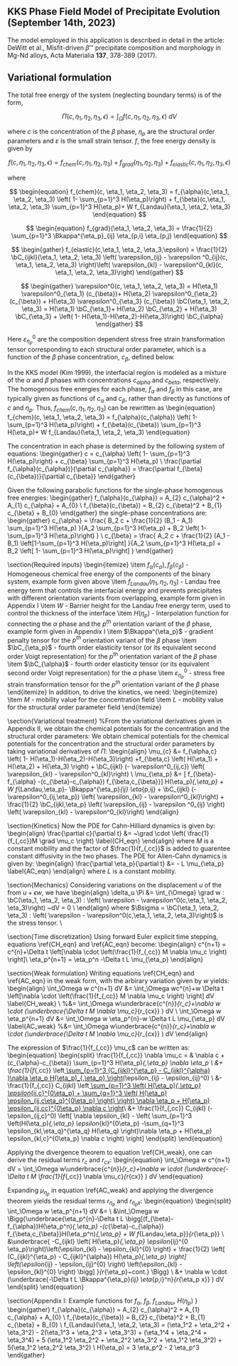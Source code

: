## KKS Phase Field Model of Precipitate Evolution (September 14th, 2023)
 
The model employed in this application is described in detail in the article:
DeWitt et al., Misfit-driven $\beta'''$ precipitate composition and morphology in Mg-Nd alloys,
Acta Materialia **137**, 378-389 (2017).
 
## Variational formulation
The total free energy of the system (neglecting boundary terms) is of the form,

$$
\begin{equation}
\Pi(c, \eta_1, \eta_2, \eta_3, \epsilon) = \int_{\Omega} f(c, \eta_1, \eta_2, \eta_3, \epsilon) ~dV 
\end{equation}
$$

where $c$ is the concentration of the $\beta$ phase, $\eta_p$ are the structural order parameters and $\varepsilon$ is the small strain tensor. $f$, the free energy density is given by

$$
\begin{equation}
 f(c, \eta_1, \eta_2, \eta_3, \epsilon) =   f_{chem}(c, \eta_1, \eta_2, \eta_3) + f_{grad}(\eta_1, \eta_2, \eta_3) + f_{elastic}(c,\eta_1, \eta_2, \eta_3,\epsilon)
\end{equation}
$$

where

$$
\begin{equation}
f_{chem}(c, \eta_1, \eta_2, \eta_3) = f_{\alpha}(c,\eta_1, \eta_2, \eta_3) \left( 1- \sum_{p=1}^3 H(\eta_p)\right) + f_{\beta}(c,\eta_1, \eta_2, \eta_3) \sum_{p=1}^3 H(\eta_p)+ W f_{Landau}(\eta_1, \eta_2, \eta_3)
\end{equation}
$$

$$
\begin{equation}
f_{grad}(\eta_1, \eta_2, \eta_3) = \frac{1}{2} \sum_{p=1}^3 \Bkappa^{\eta_p}_{ij} \eta_{p,i}  \eta_{p,j}
\end{equation}
$$

$$
\begin{gather}
f_{elastic}(c,\eta_1, \eta_2, \eta_3,\epsilon) = \frac{1}{2} \bC_{ijkl}(\eta_1, \eta_2, \eta_3)  \left( \varepsilon_{ij} - \varepsilon ^0_{ij}(c, \eta_1, \eta_2, \eta_3) \right)\left( \varepsilon_{kl} - \varepsilon^0_{kl}(c, \eta_1, \eta_2, \eta_3)\right) 
\end{gather}
$$

$$
\begin{gather}
\varepsilon^0(c, \eta_1, \eta_2, \eta_3) = H(\eta_1) \varepsilon^0_{\eta_1} (c_{\beta})+ H(\eta_2) \varepsilon^0_{\eta_2} (c_{\beta}) + H(\eta_3) \varepsilon^0_{\eta_3} (c_{\beta}) 
\bC(\eta_1, \eta_2, \eta_3) = H(\eta_1) \bC_{\eta_1}+ H(\eta_2) \bC_{\eta_2} + H(\eta_3) \bC_{\eta_3} + \left( 1- H(\eta_1)-H(\eta_2)-H(\eta_3)\right)  \bC_{\alpha}
\end{gather}
$$

Here $\varepsilon^0_{\eta_p}$ are the composition dependent stress free strain transformation tensor corresponding to each structural order parameter, which is a function of the $\beta$ phase concentration, $c_{\beta}$, defined below.

In the KKS model (Kim 1999), the interfacial region is modeled as a mixture of the $\alpha$ and $\beta$ phases with concentrations $c_{alpha}$ and $c_{beta}$, respectively. The homogenous free energies for each phase, $f_{\alpha}$ and $f_{\beta}$ in this case, are typically given as functions of $c_{\alpha}$ and $c_{\beta}$, rather than directly as functions of $c$ and $\eta_p$. Thus, $f_{chem}(c, \eta_1, \eta_2, \eta_3)$ can be rewritten as 
\begin{equation}
f_{chem}(c, \eta_1, \eta_2, \eta_3) = f_{\alpha}(c_{\alpha}) \left( 1- \sum_{p=1}^3 H(\eta_p)\right) + f_{\beta}(c_{\beta}) \sum_{p=1}^3 H(\eta_p)+ W f_{Landau}(\eta_1, \eta_2, \eta_3) 
\end{equation}

The concentration in each phase is determined by the following system of equations:
\begin{gather}
c =  c_{\alpha} \left( 1- \sum_{p=1}^3 H(\eta_p)\right) + c_{\beta} \sum_{p=1}^3 H(\eta_p) \\
\frac{\partial f_{\alpha}(c_{\alpha})}{\partial c_{\alpha}} = \frac{\partial f_{\beta}(c_{\beta})}{\partial c_{\beta}}
\end{gather}

Given the following parabolic functions for the single-phase homogenous free energies:
\begin{gather}
f_{\alpha}(c_{\alpha}) = A_{2} c_{\alpha}^2 + A_{1} c_{\alpha} + A_{0} \\
f_{\beta}(c_{\beta}) = B_{2} c_{\beta}^2 + B_{1} c_{\beta} + B_{0}
\end{gather}
the single-phase concentrations are:
\begin{gather}
c_{\alpha} = \frac{ B_2 c + \frac{1}{2} (B_1 - A_1) \sum_{p=1}^3 H(\eta_p) }{A_2 \sum_{p=1}^3 H(\eta_p) + B_2 \left( 1- \sum_{p=1}^3 H(\eta_p)\right) } \\
c_{\beta} =  \frac{ A_2 c + \frac{1}{2} (A_1 - B_1) \left[1-\sum_{p=1}^3 H(\eta_p)\right] }{A_2 \sum_{p=1}^3 H(\eta_p) + B_2 \left[ 1- \sum_{p=1}^3 H(\eta_p)\right] } 
\end{gather}

\section{Required inputs}
\begin{itemize}
\item $f_{\alpha}(c_{\alpha}), f_{\beta}(c_{\beta})$ - Homogeneous chemical free energy of the components of the binary system, example form given above
\item $f_{Landau}(\eta_1, \eta_2, \eta_3)$ - Landau free energy term that controls the interfacial energy and prevents precipitates with different orientation varients from overlapping, example form given in Appendix I
\item $W$ - Barrier height for the Landau free energy term, used to control the thickness of the interface 
\item $H(\eta_p)$ - Interpolation function for connecting the $\alpha$ phase and the $p^{th}$ orientation variant of the $\beta$ phase, example form given in Appendix I
\item $\Bkappa^{\eta_p}$  - gradient penalty tensor for the $p^{th}$ orientation variant of the $\beta$ phase
\item $\bC_{\eta_p}$ - fourth order elasticity tensor (or its equivalent second order Voigt representation) for the $p^{th}$ orientation variant of the $\beta$ phase
\item $\bC_{\alpha}$ - fourth order elasticity tensor (or its equivalent second order Voigt representation) for the $\alpha$ phase
\item $\varepsilon^0_{\eta_p}$ - stress free strain transformation tensor for the $p^{th}$ orientation variant of the $\beta$ phase
\end{itemize}
In addition, to drive the kinetics, we need:
\begin{itemize}
\item $M$  - mobility value for the concentration field
\item $L$  - mobility value for the structural order parameter field
\end{itemize}

\section{Variational treatment}
%From the variational derivatives given in Appendix II, we obtain the chemical potentials for the concentration and the structural order parameters:
We obtain chemical potentials for the chemical potentials for the concentration and the structural order parameters by taking variational derivatives of $\Pi$:
\begin{align}
  \mu_{c}  &= f_{\alpha,c} \left( 1- H(\eta_1)-H(\eta_2)-H(\eta_3)\right) +f_{\beta,c} \left(  H(\eta_1)  + H(\eta_2) + H(\eta_3) \right)  + \bC_{ijkl} (- \varepsilon^0_{ij,c}) \left( \varepsilon_{kl} - \varepsilon^0_{kl}\right) \\
  \mu_{\eta_p}  &= [ f_{\beta}-f_{\alpha} -(c_{\beta}-c_{\alpha}) f_{\beta,c_{\beta}}] H(\eta_p)_{,\eta_p} + W f_{Landau,\eta_p}- \Bkappa^{\eta_p}_{ij} \eta_{p,ij} + \bC_{ijkl} (- \varepsilon^0_{ij,\eta_p}) \left( \varepsilon_{kl} - \varepsilon^0_{kl}\right) + \frac{1}{2} \bC_{ijkl,\eta_p} \left( \varepsilon_{ij} - \varepsilon ^0_{ij} \right) \left( \varepsilon_{kl} - \varepsilon^0_{kl}\right)
\end{align}

\section{Kinetics}
Now the PDE for Cahn-Hilliard dynamics is given by:
\begin{align}
  \frac{\partial c}{\partial t} &= ~\grad \cdot \left( \frac{1}{f_{,cc}}M \grad \mu_c \right) \label{CH_eqn}
  \end{align}
  where $M$ is a constant mobility and the factor of $\frac{1}{f_{,cc}}$ is added to guarentee constant diffusivity in the two phases. The PDE for Allen-Cahn dynamics is given by:
  \begin{align}
    \frac{\partial \eta_p}{\partial t} &= - L \mu_{\eta_p} \label{AC_eqn}
\end{align}
where  $L$ is a constant mobility. 

\section{Mechanics}
Considering variations on the displacement $u$ of the from $u+\epsilon w$, we have
\begin{align}
\delta_u \Pi &=  \int_{\Omega}   \grad w :  \bC(\eta_1, \eta_2, \eta_3) : \left( \varepsilon - \varepsilon^0(c,\eta_1, \eta_2, \eta_3)\right) ~dV = 0 \\
\end{align}
where $\Bsigma = \bC(\eta_1, \eta_2, \eta_3) : \left( \varepsilon - \varepsilon^0(c,\eta_1, \eta_2, \eta_3)\right)$ is the stress tensor. \\

\section{Time discretization}
Using forward Euler explicit time stepping, equations \ref{CH_eqn} and \ref{AC_eqn} become:
\begin{align}
c^{n+1} = c^{n}+\Delta t \left[\nabla \cdot \left(\frac{1}{f_{,cc}} M \nabla \mu_c \right) \right]\\
\eta_p^{n+1} = \eta_p^n -\Delta t L \mu_{\eta_p}
\end{align}

\section{Weak formulation}
Writing equations \ref{CH_eqn} and \ref{AC_eqn} in the weak form, with the arbirary variation given by $w$ yields:
\begin{align}
\int_\Omega w c^{n+1} dV &= \int_\Omega wc^{n}+w  \Delta t \left[\nabla \cdot \left(\frac{1}{f_{,cc}}  M \nabla \mu_c \right) \right] dV \label{CH_weak} \\
%&= \int_\Omega w\underbrace{c^{n}}_{r_c}+\nabla w \cdot (\underbrace{\Delta t  M \nabla \mu_c}_{r_{cx}} ) dV \\
\int_\Omega w \eta_p^{n+1} dV &= \int_\Omega w \eta_p^{n}-w  \Delta t L \mu_{\eta_p} dV  \label{AC_weak}
%&= \int_\Omega w\underbrace{c^{n}}_{r_c}+\nabla w \cdot (\underbrace{\Delta t  M \nabla \mu_c}_{r_{cx}} ) dV 
\end{align}

The expression of $\frac{1}{f_{,cc}} \mu_c$ can be written as:
\begin{equation}
\begin{split}
\frac{1}{f_{,cc}}  \nabla \mu_c = & \nabla c + (c_{\alpha}-c_{\beta}) \sum_{p=1}^3 H(\eta_p)_{,\eta_p} \nabla \eta_p  \\
&+ \frac{1}{f_{,cc}} \left[ \sum_{p=1}^3 (C_{ijkl}^{\eta_p} - C_{ijkl}^{\alpha} )\nabla \eta_p H(\eta_p)_{,\eta_p} \right](-\epsilon_{ij,c}^0)(\epsilon_{ij} - \epsilon_{ij}^0) \\
&- \frac{1}{f_{,cc}} C_{ijkl} \left[  \sum_{p=1}^3 \left( H(\eta_p)_{,\eta_p} \epsilon_{ij,c}^{0\eta_p} + \sum_{q=1}^3 \left( H(\eta_p) \epsilon_{ij,c\eta_q}^{0\eta_p} \right) \right) \nabla \eta_p + H(\eta_p) \epsilon_{ij,cc}^{0\eta_p} \nabla c \right](\epsilon_{kl}-\epsilon_{kl}^0)\\
&+ \frac{1}{f_{,cc}} C_{ijkl} (-\epsilon_{ij,c}^0) \left[ \nabla \epsilon_{kl} -  \left( \sum_{p=1}^3 \left(H(\eta_p)_{,\eta_p} \epsilon_{kl}^{0\eta_p} -\sum_{q=1}^3 \epsilon_{kl,\eta_q}^{\eta_q} H(\eta_q) \right)\nabla \eta_p + H(\eta_p) \epsilon_{kl,c}^{0\eta_p} \nabla c \right) \right]
\end{split}
\end{equation}

Applying the divergence theorem to equation \ref{CH_weak}, one can derive the residual terms $r_c$ and $r_{cx}$:
\begin{equation}
\int_\Omega w c^{n+1} dV = \int_\Omega w\underbrace{c^{n}}_{r_c}+\nabla w \cdot (\underbrace{-\Delta t  M \frac{1}{f_{,cc}} \nabla \mu_c}_{r_{cx}} ) dV
\end{equation}

Expanding $\mu_{\eta_p}$ in equation \ref{AC_weak} and applying the divergence theorem yields the residual terms $r_{\eta_p}$ and $r_{\eta_p x}$:
\begin{equation}
\begin{split}
\int_\Omega w \eta_p^{n+1} dV &= \\
&\int_\Omega w \Bigg\{\underbrace{\eta_p^{n}-\Delta t L \bigg[(f_{\beta}-f_{\alpha})H(\eta_p^n)_{,\eta_p} -(c_{\beta}-c_{\alpha}) f_{\beta,c_{\beta}}H(\eta_p^n)_{,\eta_p} + W f_{Landau,\eta_p}}_{r_{\eta_p}}  \\ 
&\underbrace{ -C_{ijkl} \left( H(\eta_p)_{,\eta_p} \epsilon_{ij}^{0 \eta_p}\right)\left(\epsilon_{kl} - \epsilon_{kl}^{0} \right) + \frac{1}{2} \left[ (C_{ijkl}^{\eta_p} - C_{ijkl}^{\alpha}) H(\eta_p)_{,\eta_p} \right] \left(\epsilon_{ij} - \epsilon_{ij}^{0} \right) \left(\epsilon_{kl} - \epsilon_{kl}^{0} \right) \bigg] }_{r_{\eta_p}~cont.} \Bigg\} \\
&+ \nabla w \cdot (\underbrace{-\Delta t  L \Bkappa^{\eta_p}_{ij} \eta_{p,i}^n}_{r_{\eta_p x}} ) dV 
\end{split}
\end{equation}

\section{Appendix I: Example functions for $f_{\alpha}$, $f_{\beta}$, $f_{Landau}$, $H(\eta_p)$ }
\begin{gather}
f_{\alpha}(c_{\alpha}) = A_{2} c_{\alpha}^2 + A_{1} c_{\alpha} + A_{0} \\
f_{\beta}(c_{\beta}) = B_{2} c_{\beta}^2 + B_{1} c_{\beta} + B_{0} \\
f_{Landau}(\eta_1, \eta_2, \eta_3) = (\eta_1^2 + \eta_2^2 + \eta_3^2) - 2(\eta_1^3 + \eta_2^3 + \eta_3^3) +  (\eta_1^4 + \eta_2^4 + \eta_3^4) + 5 (\eta_1^2 \eta_2^2 + \eta_2^2 \eta_3^2 + \eta_1^2 \eta_3^2) +  5(\eta_1^2 \eta_2^2 \eta_3^2) \\
H(\eta_p) = 3 \eta_p^2 - 2 \eta_p^3
\end{gather}
